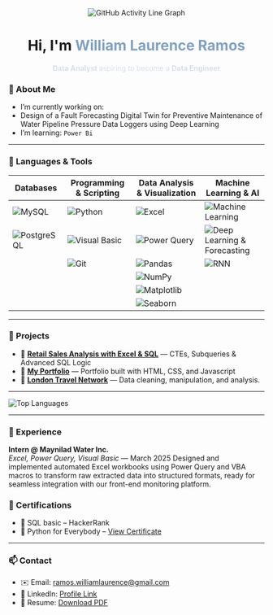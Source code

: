 <div align="center">

<img src="https://github-readme-activity-graph.vercel.app/graph?username=yam-ghub&theme=github-dark&area=true&hide_border=true&custom_title=Contribution+Graph&line=90ee90&point=ffa07a&color=9feaf9" alt="GitHub Activity Line Graph" />

</div>

<h1 align="center"> Hi, I'm <span style="color:#81A1C1;">William Laurence Ramos</span></h1>

<p align="center" style="color:#D8DEE9;">
  <strong>Data Analyst</strong> aspiring to become a <strong>Data Engineer</strong>
</p>


### 🧠 About Me

-  I’m currently working on:
  - Design of a Fault Forecasting Digital Twin for Preventive Maintenance of Water Pipeline Pressure Data Loggers using Deep Learning
-  I’m learning: `Power Bi`

---

### 🔧 Languages & Tools
|  Databases          |  Programming & Scripting      | Data Analysis & Visualization                                  | Machine Learning & AI                                       |
|-----------------------|--------------------------------|------------------------------------------------------------------|---------------------------------------------------------------|
| ![MySQL](https://img.shields.io/badge/MySQL-4479A1?style=for-the-badge&logo=mysql&logoColor=white) | ![Python](https://img.shields.io/badge/Python-3776AB?style=for-the-badge&logo=python&logoColor=white) | ![Excel](https://img.shields.io/badge/Microsoft_Excel-217346?style=for-the-badge&logo=microsoft-excel&logoColor=white) | ![Machine Learning](https://img.shields.io/badge/Machine_Learning-4B6BFB?style=for-the-badge&logo=tensorflow&logoColor=white) |
| ![PostgreSQL](https://img.shields.io/badge/PostgreSQL-316192?style=for-the-badge&logo=postgresql&logoColor=white) | ![Visual Basic](https://img.shields.io/badge/Visual_Basic-5C2D91?style=for-the-badge&logo=visual-basic&logoColor=white) | ![Power Query](https://img.shields.io/badge/Power_Query-F2C811?style=for-the-badge&logo=microsoft-power-bi&logoColor=black) | ![Deep Learning & Forecasting](https://img.shields.io/badge/Deep_Learning-FF6F61?style=for-the-badge&logo=neuralink&logoColor=white)                 |
|                       | ![Git](https://img.shields.io/badge/Git-F05032?style=for-the-badge&logo=git&logoColor=white)  | ![Pandas](https://img.shields.io/badge/Pandas-150458?style=for-the-badge&logo=pandas&logoColor=white) | ![RNN](https://img.shields.io/badge/RNN-4B6BFB?style=for-the-badge&logo=tensorflow&logoColor=white)                                 |
|                       |                                | ![NumPy](https://img.shields.io/badge/NumPy-013243?style=for-the-badge&logo=python&logoColor=white) |                    |
|                       |                                | ![Matplotlib](https://img.shields.io/badge/Matplotlib-F7761E?style=for-the-badge&logo=matplotlib&logoColor=white)                  |                                                               |
|                       |                                | ![Seaborn](https://img.shields.io/badge/Seaborn-0A3661?style=for-the-badge&logo=seaborn&logoColor=white)                          |                                                               |


---

### 🚀 Projects

- 🔹 [**Retail Sales Analysis with Excel & SQL**](https://github.com/Yam-ghub/SalesAnalysisSQL.git) — CTEs, Subqueries & Advanced SQL Logic
- 🔹 [**My Portfolio**](https://github.com/Yam-ghub/Yam-ghub.github.io.git) — Portfolio built with HTML, CSS, and Javascript
- 🔹 [**London Travel Network**](https://github.com/Yam-ghub/LondonTravelNetwork.git) — Data cleaning, manipulation, and analysis.

---
  <img src="https://github-readme-stats.vercel.app/api/top-langs/?username=yam-ghub&layout=compact&theme=dracula" alt="Top Languages" />

---

### 🧳 Experience

**Intern @ Maynilad Water Inc.**  
*Excel, Power Query, Visual Basic* — March 2025
Designed and implemented automated Excel workbooks using Power Query and VBA macros to transform raw extracted data into structured formats, ready for seamless integration with our front-end monitoring platform.


### 📜 Certifications

- 🥇 SQL basic – HackerRank
- 🐍 Python for Everybody – [View Certificate](https://example.com/python)
---

### 📫 Contact

- ✉️ Email: ramos.williamlaurence@gmail.com 
- 💼 LinkedIn: [Profile Link](https://www.linkedin.com/in/yamramos/)
- 📄 Resume: [Download PDF](https://drive.google.com/file/d/1j1d05B0B-pR4-hYUExb9yLLRaNoJCE4O/view?usp=sharing)

